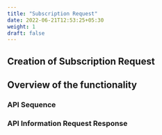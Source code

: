 ```yaml
---
title: "Subscription Request"
date: 2022-06-21T12:53:25+05:30
weight: 1
draft: false
---
```



## Creation of Subscription Request

## Overview of the functionality


### API Sequence 



### API Information Request Response



